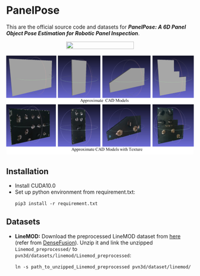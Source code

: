 # PanelPose
This are the official source code and datasets for ***PanelPose: A 6D Panel Object Pose Estimation for Robotic Panel Inspection***. 

<div align=center><img width="60%" height="60%" src="pictures/intro.gif"/></div>

![image](image/CAD.png)

## Installation
- Install CUDA10.0
- Set up python environment from requirement.txt:
  ```shell
  pip3 install -r requirement.txt 
  ```

## Datasets
- **LineMOD:** Download the preprocessed LineMOD dataset from [here](https://drive.google.com/drive/folders/19ivHpaKm9dOrr12fzC8IDFczWRPFxho7) (refer from [DenseFusion](https://github.com/j96w/DenseFusion)). Unzip it and link the unzipped ``Linemod_preprocessed/`` to ``pvn3d/datasets/linemod/Linemod_preprocessed``:
  ```shell
  ln -s path_to_unzipped_Linemod_preprocessed pvn3d/dataset/linemod/
  ```




